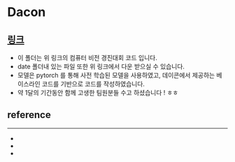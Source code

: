 # Dacon
## [링크](https://dacon.io/competitions/official/235697/overview/description/)

- 이 폴더는 위 링크의 컴퓨터 비전 경진대회 코드 입니다.
- date 폴더내 있는 파일 또한 위 링크에서 다운 받으실 수 있습니다.
- 모델은 pytorch 를 통해 사전 학습된 모델을 사용하였고, 데이콘에서 제공하는 베이스라인 코드를 기반으로 코드를 작성하였습니다.
- 약 1달의 기간동안 함께 고생한 팀원분들 수고 하셨습니다 ! ㅎㅎ


## reference
---
- 
-
-
